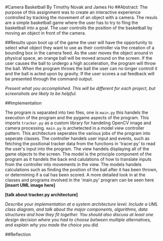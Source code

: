 #Camera Basketball
By Timothy Novak and James Ho
##Abstract:
The purpose of this assignment was to create an interactive experience controlled by tracking the movement of an object with a camera. The resuls are a simple basketball game where the user has to try to fling the basketball into a goal. The user controlls the position of the basketball by moving an object in front of the camera.

##Results
upon boot up of the game the user will have the opportunity to select what object they want to use as their controller via the creation of a bounding box in the camera feed. As the user moves the object around in physical space, an orange ball will be moved around on the screen. If the user causes the ball to undergo a high acceleration, the program will throw the ball. When the program throws the ball the user can no longer controll it and the ball is acted upon by gravity. If the user scores a oal feedback will be presented through the command output.

*Present what you accomplished. This will be different for each project, but screenshots are likely to be helpful.*

##Implementation

The program is separated into two files, one is `main.py` this handels the execution of the program and the pygame aspects of the program. This imports `tracker.py` as a custom library for handeling OpenCV image and camera processing. `main.py` is archetected in a model view controller pattern. This architecture seperates the various jobs of the program into seperate classes. The controller handels user input and events, such as fetching the positional tracker data from the functions in 'tracer.py' to read the user's input into the program. The view handels displaying all of the game objects to the screen. The model is the principle component of the program as it handels the back end calulations of how to translate inputs from the controller into movements in the view. The models handels calculations such as finding the position of the ball after it has been thrown, or determining if a oal has been scored. A more detailed look in at the classes and programs involved in the 'main.py' program can be seen here **[insert UML image here]** 

**[talk about tracker.py architecture]**

*Describe your implementation at a system architecture level. Include a UML class diagram, and talk about the major components, algorithms, data structures and how they fit together. You should also discuss at least one design decision where you had to choose between multiple alternatives, and explain why you made the choice you did.*

##Reflection


